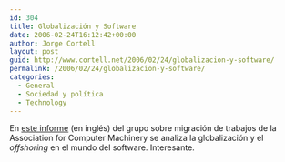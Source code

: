 ```yaml
---
id: 304
title: Globalización y Software
date: 2006-02-24T16:12:42+00:00
author: Jorge Cortell
layout: post
guid: http://www.cortell.net/2006/02/24/globalizacion-y-software/
permalink: /2006/02/24/globalizacion-y-software/
categories:
  - General
  - Sociedad y polí­tica
  - Technology
---
```

En [este informe](http://www.acm.org/globalizationreport/) (en inglés) del grupo sobre migración de trabajos de la Association for Computer Machinery se analiza la globalización y el _offshoring_ en el mundo del software. Interesante.